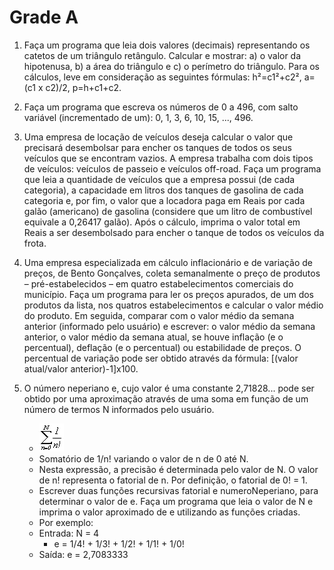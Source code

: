 # Grade A

1. Faça um programa que leia dois valores (decimais) representando os catetos de um triângulo retângulo. Calcular e mostrar: a) o valor da hipotenusa, b) a área do triângulo e c) o perímetro do triângulo. Para os cálculos, leve em consideração as seguintes fórmulas: h²=c1²+c2², a=(c1 x c2)/2, p=h+c1+c2.
2. Faça um programa que escreva os números de 0 a 496, com salto variável (incrementado de um): 0, 1, 3, 6, 10, 15, ..., 496.
3. Uma empresa de locação de veículos deseja calcular o valor que precisará desembolsar para encher os tanques de todos os seus veículos que se encontram vazios. A empresa trabalha com dois tipos de veículos: veículos de passeio e veículos off-road. Faça um programa que leia a quantidade de veículos que a empresa possui (de cada categoria), a capacidade em litros dos tanques de gasolina de cada categoria e, por fim, o valor que a locadora paga em Reais por cada galão (americano) de gasolina (considere que um litro de combustível equivale a 0,26417 galão). Após o cálculo, imprima o valor total em Reais a ser desembolsado para encher o tanque de todos os veículos da frota.
4. Uma empresa especializada em cálculo inflacionário e de variação de preços, de Bento Gonçalves, coleta semanalmente o preço de produtos – pré-estabelecidos – em quatro estabelecimentos comerciais do município. Faça um programa para ler os preços apurados, de um dos produtos da lista, nos quatros estabelecimentos e calcular o valor médio do produto. Em seguida, comparar com o valor médio da semana anterior (informado pelo usuário) e escrever: o valor médio da semana anterior, o valor médio da semana atual, se houve inflação (e o percentual), deflação (e o percentual) ou estabilidade de preços. O percentual de variação pode ser obtido através da fórmula: [(valor atual/valor anterior)-1]x100.

5. O número neperiano e, cujo valor é uma constante 2,71828... pode ser obtido por uma aproximação através de uma soma em função de um número de termos N informados pelo usuário.
   - ![](e08.png)
   - Somatório de 1/n! variando o valor de n de 0 até N.
   - Nesta expressão, a precisão é determinada pelo valor de N. O valor de n! representa o fatorial de n. Por definição, o fatorial de 0! = 1.
   - Escrever duas funções recursivas fatorial e numeroNeperiano, para determinar o valor de e. Faça um programa que leia o valor de N e imprima o valor aproximado de e utilizando as funções criadas.
   - Por exemplo:
   - Entrada: N = 4
     - e = 1/4! + 1/3! + 1/2! + 1/1! + 1/0!
   - Saída: e = 2,7083333
